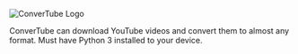 ![ConverTube Logo](https://github.com/sketchyboi14/ConverTube/blob/master/assets/ConverTube_Logo.png)

ConverTube can download YouTube videos and convert them to almost any format. Must have Python 3 installed to your device.

